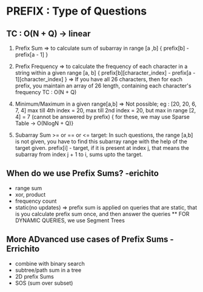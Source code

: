 # PREFIX : Type of Questions

TC : O(N + Q) -> linear
----------------------------------------------

1) Prefix Sum => to calculate sum of subarray in range [a ,b]
{ prefix[b] - prefix[a - 1] }

2) Prefix Frequency => to calculate the frequency of each character in a string within a given range [a, b]
{ prefix[b][character_index] - prefix[a - 1][character_index] } => If you have all 26 characters, then for each prefix, you maintain an array of 26 length, containing each character's frequency
TC : O(N + Q)

<!-- Not sure -->
<!-- 3) Prefix Multiplication=> Not Possible, because division, because instead of subtraction of sums, you may think to divide the products, but that will give incorrect result. -->

4) Minimum/Maximum in a given range[a,b] => Not possible; 
eg : [20, 20, 6, 7, 4]
max till 4th index = 20, 
max till 2nd index = 20,
but max in range [2, 4] = 7 (cannot be answered by prefix)
{ for these, we may use Sparse Table -> O(NlogN + Q)}

5) Subarray Sum >= or == or <= target:
In such questions, the range [a,b] is not given, you have to find this subarray range with the help of the target given. prefix[i] - target, if it is present at index j, that means the subarray from index j + 1 to i, sums upto the target.

## When do we use Prefix Sums?  -erichito
- range sum
- xor, product
- frequency count
- static(no updates) => prefix sum is applied on queries that are static, that is you calculate prefix sum once, and then answer the queries
** FOR DYNAMIC QUERIES, we use Segment Trees

## More ADvanced use cases of Prefix Sums - Errichito
- combine with binary search
- subtree/path sum in a tree
- 2D prefix Sums
- SOS (sum over subset)